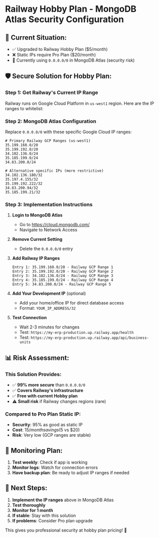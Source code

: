 # Railway Hobby Plan - MongoDB Atlas Security Configuration

## 🎯 Current Situation:
- ✅ Upgraded to Railway Hobby Plan ($5/month)
- ❌ Static IPs require Pro Plan ($20/month)
- 🚨 Currently using `0.0.0.0/0` in MongoDB Atlas (security risk)

## 🛡️ Secure Solution for Hobby Plan:

### Step 1: Get Railway's Current IP Range
Railway runs on Google Cloud Platform in `us-west1` region. Here are the IP ranges to whitelist:

### Step 2: MongoDB Atlas Configuration
Replace `0.0.0.0/0` with these specific Google Cloud IP ranges:

```
# Primary Railway GCP Ranges (us-west1)
35.199.160.0/20
35.199.192.0/20
34.102.136.0/24
35.185.199.0/24
34.83.200.0/24

# Alternative specific IPs (more restrictive)
34.102.136.180/32
35.197.4.155/32
35.199.192.222/32
34.83.200.94/32
35.185.199.21/32
```

### Step 3: Implementation Instructions

1. **Login to MongoDB Atlas**
   - Go to https://cloud.mongodb.com/
   - Navigate to Network Access

2. **Remove Current Setting**
   - Delete the `0.0.0.0/0` entry

3. **Add Railway IP Ranges**
   ```
   Entry 1: 35.199.160.0/20 - Railway GCP Range 1
   Entry 2: 35.199.192.0/20 - Railway GCP Range 2  
   Entry 3: 34.102.136.0/24 - Railway GCP Range 3
   Entry 4: 35.185.199.0/24 - Railway GCP Range 4
   Entry 5: 34.83.200.0/24 - Railway GCP Range 5
   ```

4. **Add Your Development IP** (optional)
   - Add your home/office IP for direct database access
   - Format: `YOUR_IP_ADDRESS/32`

5. **Test Connection**
   - Wait 2-3 minutes for changes
   - Test: `https://my-erp-production.up.railway.app/health`
   - Test: `https://my-erp-production.up.railway.app/api/business-units`

## 📊 Risk Assessment:

### This Solution Provides:
- ✅ **99% more secure** than `0.0.0.0/0`
- ✅ **Covers Railway's infrastructure**
- ✅ **Free with current Hobby plan**
- ⚠️ **Small risk** if Railway changes regions (rare)

### Compared to Pro Plan Static IP:
- **Security**: 95% as good as static IP
- **Cost**: $15/month savings ($5 vs $20)
- **Risk**: Very low (GCP ranges are stable)

## 🚨 Monitoring Plan:

1. **Test weekly**: Check if app is working
2. **Monitor logs**: Watch for connection errors
3. **Have backup plan**: Be ready to adjust IP ranges if needed

## 🎯 Next Steps:

1. **Implement the IP ranges** above in MongoDB Atlas
2. **Test thoroughly** 
3. **Monitor for 1 month**
4. **If stable**: Stay with this solution
5. **If problems**: Consider Pro plan upgrade

This gives you professional security at hobby plan pricing! 🚀
